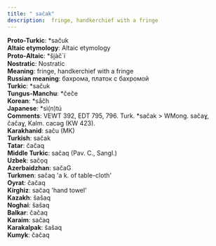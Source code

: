 ```yaml
---
title: " sačak"
description:  fringe, handkerchief with a fringe
---
```


<strong>Proto-Turkic</strong>:  *sačuk<br>
<strong>Altaic etymology</strong>:  Altaic etymology<br>
<strong> Proto-Altaic</strong>:  *ši̯àč`í<br>
<strong>Nostratic</strong>:  Nostratic<br>
<strong>Meaning</strong>:  fringe, handkerchief with a fringe<br>
<strong>Russian meaning</strong>:  бахрома, платок с бахромой<br>
<strong>Turkic</strong>:  *sačuk<br>
<strong>Tungus-Manchu</strong>:  *čeče<br>
<strong>Korean</strong>:  *sắčh<br>
<strong>Japanese</strong>:  *sì(n)tú<br>
<strong>Comments</strong>:  VEWT 392, EDT 795, 796. Turk. *sačak > WMong. sačaɣ, čačaɣ, Kalm. cacǝg (KW 423).<br>
<strong>Karakhanid</strong>:  saču (MK)<br>
<strong>Turkish</strong>:  sačak<br>
<strong>Tatar</strong>:  čačaq<br>
<strong>Middle Turkic</strong>:  sačaq (Pav. C., Sangl.)<br>
<strong>Uzbek</strong>:  sačọq<br>
<strong>Azerbaidzhan</strong>:  sačaG<br>
<strong>Turkmen</strong>:  sačaq 'a k. of table-cloth'<br>
<strong>Oyrat</strong>:  čačaq<br>
<strong>Kirghiz</strong>:  sačaq 'hand towel'<br>
<strong>Kazakh</strong>:  šašaq<br>
<strong>Noghai</strong>:  šašaq<br>
<strong>Balkar</strong>:  čačaq<br>
<strong>Karaim</strong>:  sačaq<br>
<strong>Karakalpak</strong>:  šašaq<br>
<strong>Kumyk</strong>:  čačaq<br>


